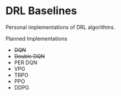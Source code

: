 # DRL Baselines

Personal implementations of DRL algorithms.

Planned Implementations
  * ~~DQN~~
  * ~~Double DQN~~
  * PER DQN
  * VPG
  * TRPO
  * PPO
  * DDPG
